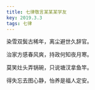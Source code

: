 ```yaml
---
title: 七律敬言某某某学友
key: 2019.3.3
tags: 七律
---
```


染雪双鬓古稀年，离尘避世久辞官。

治家方感春风爽，持政何知夜月寒。

莫笑灶头弄锅碗，只说塘汊拿鱼竿。

得失忘去图心静，怡养是福人定安。

</br>

